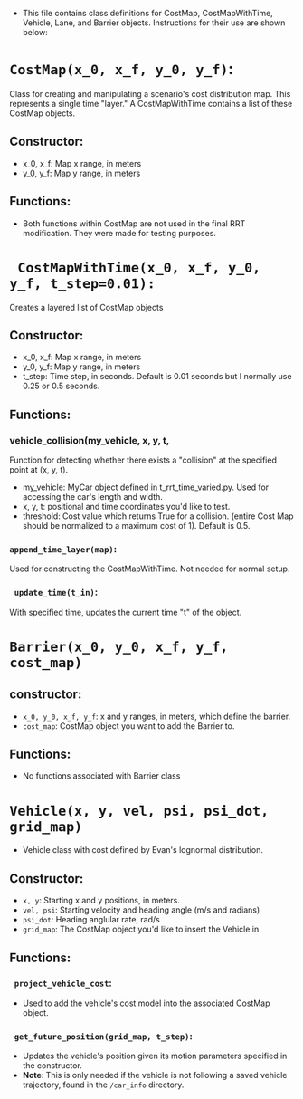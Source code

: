 
- This file contains class definitions for CostMap, CostMapWithTime, Vehicle, Lane, and Barrier objects. Instructions for their use are shown below:

# ```CostMap(x_0, x_f, y_0, y_f)```:
Class for creating and manipulating a scenario's cost distribution map. This represents a single time "layer." A CostMapWithTime contains a list of these CostMap objects.

## Constructor:
- x_0, x_f: Map x range, in meters
- y_0, y_f: Map y range, in meters

## Functions:
- Both functions within CostMap are not used in the final RRT modification. They were made for testing purposes.


# ``` CostMapWithTime(x_0, x_f, y_0, y_f, t_step=0.01):```
Creates a layered list of CostMap objects
## Constructor:
- x_0, x_f: Map x range, in meters
- y_0, y_f: Map y range, in meters
- t_step: Time step, in seconds. Default is 0.01 seconds but I normally use 0.25 or 0.5 seconds.

## Functions:
### vehicle_collision(my_vehicle, x, y, t, 
Function for detecting whether there exists a "collision" at the specified point at (x, y, t).
- my_vehicle: MyCar object defined in t_rrt_time_varied.py. Used for accessing the car's length and width.
- x, y, t: positional and time coordinates you'd like to test.
- threshold: Cost value which returns True for a collision. (entire Cost Map should be normalized to a maximum cost of 1). Default is 0.5.

### ```append_time_layer(map)```:
Used for constructing the CostMapWithTime. Not needed for normal setup.

### ``` update_time(t_in)```:
With specified time, updates the current time "t" of the object.

# ``` Barrier(x_0, y_0, x_f, y_f, cost_map) ```
## constructor:
- ```x_0, y_0, x_f, y_f```: x and y ranges, in meters, which define the barrier.
- ```cost_map```: CostMap object you want to add the Barrier to.

## Functions:
- No functions associated with Barrier class

# ```Vehicle(x, y, vel, psi, psi_dot, grid_map)```
- Vehicle class with cost defined by Evan's lognormal distribution.

## Constructor:
- ```x, y```: Starting x and y positions, in meters.
- ```vel, psi```: Starting velocity and heading angle (m/s and radians)
- ```psi_dot```: Heading anglular rate, rad/s
- ```grid_map```: The CostMap object you'd like to insert the Vehicle in. 

## Functions:
### ``` project_vehicle_cost```:
- Used to add the vehicle's cost model into the associated CostMap object.

### ``` get_future_position(grid_map, t_step)```:
- Updates the vehicle's position given its motion parameters specified in the constructor.
- **Note**: This is only needed if the vehicle is not following a saved vehicle trajectory, found in the ```/car_info``` directory.
















